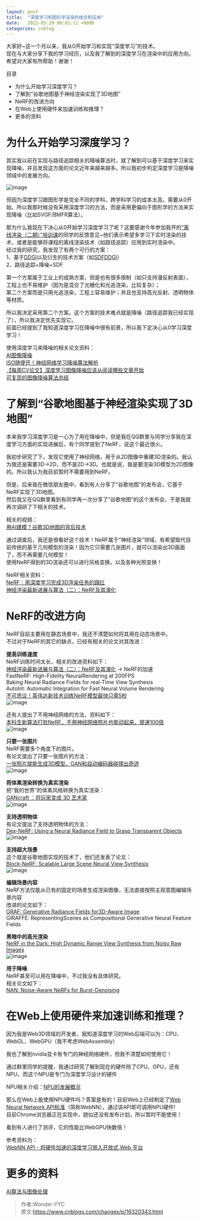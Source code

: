 ```yaml
---
layout: post
title:  "深度学习和图形学渲染的结合和应用"
date:   2022-05-29 00:01:11 +0800
categories: cnblog
---
```

大家好~这一个月以来，我从0开始学习和实现“深度学习”的技术。  
 现在与大家分享下我的学习经历，以及我了解到的深度学习在渲染中的应用方向，希望对大家有所帮助！谢谢！

目录

- 为什么开始学习深度学习？
- 了解到“谷歌地图基于神经渲染实现了3D地图”
- NeRF的改进方向
- 在Web上使用硬件来加速训练和推理？
- 更多的资料

# 为什么开始学习深度学习？
 
其实我以前在实现与路径追踪相关的降噪算法时，就了解到可以基于深度学习来实现降噪，并且发现这方面的论文近年来越来越多。所以我初步判定深度学习是降噪领域中的发展方向。
 
![image](https://img2022.cnblogs.com/blog/419321/202205/419321-20220528121826777-114914754.png)
 
但因为深度学习跟图形学是完全不同的学科，跨学科学习的成本太高，需要从0开始，所以我那时候没有采用深度学习的方法，而是采用更偏向于图形学的方法来实现降噪（比如SVGF/BMFR算法）。
 
那为什么我现在下决心从0开始学习深度学习了呢？这要感谢今年参加我开的[“离线渲染（二期）”培训课](https://www.bilibili.com/video/BV1134y1s7Su)的同学的反馈意见~他们表示希望多学习下实时渲染的技术，或者是能够将课程的离线渲染技术（如路径追踪）应用到实时渲染中。  
 经过我的研究，我发现了有两个可行的方案：  
 1、基于[DDGI](https://zhuanlan.zhihu.com/p/404520592)以及衍生的技术方案（如[SDFDDGI](https://new.qq.com/omn/20201217/20201217A0IA0U00.html)）  
 2、路径追踪+降噪+SDF
 
第一个方案属于工业上的成熟方案，但是也有很多限制（如只支持漫反射表面），工程上也不易维护（因为是混合了光栅化和光追渲染，比较复杂）；  
 第二个方案而是只用光追渲染，工程上容易维护；并且也支持高光反射、透明物体等材质。
 
所以我决定采用第二个方案。这个方案的技术难点就是降噪（路径追踪我已经实现了），所以我决定优先实现它。  
 前面已经提到了我知道深度学习在降噪中很有前景，所以我下定决心从0学习深度学习！
 
使用深度学习来降噪的相关论文资料：  
 [AI图像降噪](https://www.zhihu.com/column/deepvision)  
 [ISO随便开！神经网络学习降噪算法解析](https://zhuanlan.zhihu.com/p/39987943)  
 [【每周CV论文】深度学习图像降噪应该从阅读哪些文章开始](https://zhuanlan.zhihu.com/p/153165931)  
 [可复现的图像降噪算法总结](https://zhuanlan.zhihu.com/p/32502816)
 
# 了解到“谷歌地图基于神经渲染实现了3D地图”
 
本来我学习深度学习是一心为了用在降噪中，但是我在QQ群里与同学分享我在深度学习方面的实现进展后，有个同学提到了NeRF，说这个最近很火。
 
我初步研究了下，发现它使用了神经网络，用于从2D图像中重建3D渲染的。我认为我还是需要3D-&gt;2D，而不是2D-&gt;3D。也就是说，我是要渲染3D模型为2D图像的。所以我认为我目前暂时不需要用到NeRF。
 
但是，后来我在微信朋友圈中，看到有人分享了“谷歌地图”的发布会，它基于NeRF实现了3D地图。  
 然后我又在QQ群里看到有同学再一次分享了“谷歌地图”的这个发布会，于是我就再次调研了下相关的技术。
 
相关的视频：  
 [用AI建模？谷歌3D地图的背后技术](https://www.bilibili.com/video/BV1aS4y1z7ji)
 
通过调查后，我还是很看好这个技术！NeRF属于“神经渲染”领域，有希望取代目前传统的基于几何模型的渲染！因为它只需要几张图片，就可以渲染出3D画面了，而不再需要几何模型！  
 使用NeRF得到的3D渲染还可以进行风格变换，以及各种光照变换！
 
NeRF相关资料：  
 [NeRF：用深度学习完成3D渲染任务的蹿红](https://zhuanlan.zhihu.com/p/390848839)  
 [神经渲染最新进展与算法（二）：NeRF及其演化](https://posts.careerengine.us/p/6146b8a241bcd20fc4545786)
 
# NeRF的改进方向
 
NeRF目前主要用在静态场景中，我还不清楚如何将其用在动态场景中。  
 不过对于NeRF的其它的缺点，已经有相关的论文对其改进：
 
**提高训练速度**  
 NeRF训练时间太长，相关的改进资料如下：  
 [神经渲染最新进展与算法（二）：NeRF及其演化](https://posts.careerengine.us/p/6146b8a241bcd20fc4545786) -&gt; NeRF的加速  
 FastNeRF: High-Fidelity NeuralRendering at 200FPS  
 Baking Neural Radiance Fields for real-Time View Synthesis  
 AutoInt: Automatic Integration for Fast Neural Volume Rendering  
 [不可思议！英伟达新技术训练NeRF模型最快只需5秒](https://cloud.tencent.com/developer/article/1961326?from=article.detail.1972906)  
 ![image](https://img2022.cnblogs.com/blog/419321/202205/419321-20220528123903425-1325328805.gif)
 
还有人提出了不用神经网络的方法，资料如下：  
 [本科生新算法打败NeRF，不用神经网络照片也能动起来，提速100倍](https://baijiahao.baidu.com/s?id=1720002965899087781&amp;wfr=spider&amp;for=pc&amp;searchword=nerf%E7%A5%9E%E7%BB%8F%E7%BD%91%E7%BB%9C)  
 ![image](https://img2022.cnblogs.com/blog/419321/202205/419321-20220528123812608-369938676.gif)
 
**只要一张图片**  
 NeRF需要多个角度下的图片。  
 有论文提出了只要一张图片的方法：  
 [一张照片就能生成3D模型，GAN和自动编码器碰撞出奇迹](https://cloud.tencent.com/developer/article/1950416?from=article.detail.1961326)  
 ![image](https://img2022.cnblogs.com/blog/419321/202205/419321-20220528123948576-1711934021.png)
 
**将体素渲染转换为真实渲染**  
 把“我的世界”的体素风格转换为真实渲染：  
 [GANcraft ：将玩家变成 3D 艺术家](https://developer.nvidia.com/zh-cn/blog/gancraft-turning-gamers-into-3d-artists/)  
 ![image](https://img2022.cnblogs.com/blog/419321/202205/419321-20220528123957146-1986256161.gif)
 
**支持透明物体**  
 有论文提出了支持透明物体的方法：  
 [Dex-NeRF: Using a Neural Radiance Field to Grasp Transparent Objects](https://sites.google.com/view/dex-nerf)  
 ![image](https://img2022.cnblogs.com/blog/419321/202205/419321-20220528124000742-965449264.png)
 
**支持超大场景**  
 这个就是谷歌地图实现的技术了，他们还发表了论文：  
 [Block-NeRF: Scalable Large Scene Neural View Synthesis](https://arxiv.org/abs/2202.05263)  
 ![image](https://img2022.cnblogs.com/blog/419321/202205/419321-20220528124007121-1196657153.png)
 
**编辑场景内容**  
 NeRF方法仅能从已有的固定的场景生成渲染图像，无法直接按照主观意图编辑场景内容  
 改进的论文如下：  
 [GRAF: Generative Radiance Fields for3D-Aware Image](https://autonomousvision.github.io/graf/)  
 GIRAFFE: RepresentingScenes as Compositional Generative Neural Feature Fields
 
**黑暗中的高光渲染**  
 [NeRF in the Dark: High Dynamic Range View Synthesis from Noisy Raw Images](https://bmild.github.io/rawnerf/)  
 ![image](https://img2022.cnblogs.com/blog/419321/202205/419321-20220528124013730-72866173.png)
 
**用于降噪**  
 NeRF甚至可以用在降噪中，不过我没有具体研究。  
 相关论文如下：  
 [NAN: Noise-Aware NeRFs for Burst-Denoising](https://arxiv.org/abs/2204.04668)
 
# 在Web上使用硬件来加速训练和推理？
 
因为我是Web3D领域的开发者，我知道深度学习的Web后端可以为：CPU、WebGL、WebGPU（我不考虑WebAssembly）
 
我也了解到nvidia显卡有专门的神经网络硬件，但我不清楚如何使用它！
 
通过群里同学的提醒，我通过研究了解到现在的硬件除了CPU、GPU，还有NPU，而这个NPU是专门为深度学习设计的硬件
 
NPU相关介绍：[NPU的发展概况](http://www.4k8k.xyz/article/CHAO_bismarck/106651814)
 
那么在Web上能使用NPU硬件吗？答案是有的！目前Web上已经制定了[Web Neural Network API标准](https://webmachinelearning.github.io/webnn/)（简称WebNN），通过该API即可调用NPU硬件!  
 目前Chrome浏览器正在实现中，貌似还没有发布计划，所以暂时不能使用！
 
看到有人进行了测评，它的性能比WebGPU快数倍！
 
参考资料为：  
 [WebNN API - 将硬件加速的深度学习带入开放式 Web 平台](https://static001.geekbang.org/con/42/pdf/4134778686/file/%E5%85%83%E5%87%AF-WebNN%20API%20-%20%E5%B0%86%E7%A1%AC%E4%BB%B6%E5%8A%A0%E9%80%9F%E7%9A%84%E6%B7%B1%E5%BA%A6%E5%AD%A6%E4%B9%A0%E5%B8%A6%E5%85%A5%E5%BC%80%E6%94%BE%E5%BC%8F%20Web%20%E5%B9%B3%E5%8F%B0.pdf)
 
# 更多的资料
 
[AI算法与图像处理](https://space.bilibili.com/288489574/video)
> 作者:Wonder-YYC  
> 原文:https://www.cnblogs.com/chaogex/p/16320343.html  
